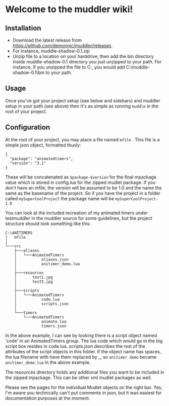 # Welcome to the muddler wiki!

## Installation
* Download the latest release from https://github.com/demonnic/muddler/releases.
* For instance, muddle-shadow-0.1.zip
* Unzip file to a location on your harddrive, then add the bin directory inside muddle-shadow-0.1 directory you just unzipped to your path. For instance, if you unzipped the file to C:, you would add C:\muddle-shadow-0.1\bin to your path.

## Usage
Once you've got your project setup (see below and sidebars) and muddler setup in your path (see above) then it's as simple as running `muddle` in the root of your project.

## Configuration
At the root of your project, you may place a file named `mfile` . This file is a simple json object, formatted thusly:
```
{
  "package": "animatedtimers",
  "version": "3.1"
}
```
These will be concatenated as `$package-$version` for the final mpackage value which is stored in config.lua for the zipped mudlet package. If you don't have an mfile, the version will be assumed to be 1.0 and the name the same as the basename of the project. So if you have the project in a folder called `mySuperCoolProject` the package name will be `mySuperCoolProject-1.0`

You can look at the included recreation of my animated timers under testmuddler in the muddler source for some guidelines, but the project structure should look something like this:
```
C:\ANITIMERS
│   mfile
│
└───src
    ├───aliases
    │   └───AnimatedTimers
    │           aliases.json
    │           anitimer_demo.lua
    │
    ├───resources
    │       test1.jpg
    │       test5.jpg
    │
    ├───scripts
    │   └───AnimatedTimers
    │           code.lua
    │           scripts.json
    │
    └───timers
        └───AnimatedTimers
                animate.lua
                timers.json
```
In the above example, I can see by looking there is a script object named 'code' in an AnimatedTimers group. The lua code which would go in the big script box resides in code.lua. scripts.json describes the rest of the attributes of the script objects in this folder. If the object name has spaces, the lua filename with have them replaced by _, so `anitimer demo` became `anitimer_demo.lua` in the above example.

The resources directory holds any additional files you want to be included in the zipped mpackage. This can be other xml mudlet packages as well.

Please see the pages for the individual Mudlet objects on the right bar. Yes, I'm aware you technically can't put comments in json, but it was easiest for documentation purposes at the moment.
